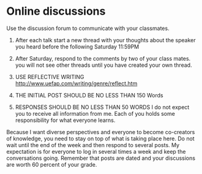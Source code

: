 # Online discussions
Use the discussion forum to communicate with your classmates.

1. After each talk start a new thread with your thoughts about the speaker you heard before the following Saturday 11:59PM

2. After Saturday, respond to the comments by two of your class mates. you will not see other threads until you have created your own thread.

3. USE REFLECTIVE WRITING http://www.uefap.com/writing/genre/reflect.htm
4. THE INITIAL POST SHOULD BE NO LESS THAN 150 Words
5. RESPONSES SHOULD BE NO LESS THAN 50 WORDS
I do not expect you to receive all information from me. Each of you holds some responsibility for what everyone learns.

Because I want diverse perspectives and everyone to become co-creators of knowledge, you need to stay on top of what is taking place here. Do not wait until the end of the week and then respond to several posts. My expectation is for everyone to log in several times a week and keep the conversations going. Remember that posts are dated and your discussions are worth 60 percent of your grade.
